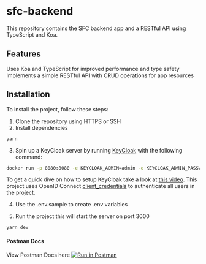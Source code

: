 # sfc-backend

This repository contains the SFC backend app and a RESTful API using TypeScript and Koa.

## Features

Uses Koa and TypeScript for improved performance and type safety
Implements a simple RESTful API with CRUD operations for app resources

## Installation

To install the project, follow these steps:

1. Clone the repository using HTTPS or SSH
2. Install dependencies

```
yarn
```

3. Spin up a KeyCloak server by running [KeyCloak](https://www.keycloak.org/getting-started/getting-started-docker) with the following command:

```bash
docker run -p 8080:8080 -e KEYCLOAK_ADMIN=admin -e KEYCLOAK_ADMIN_PASSWORD=admin quay.io/keycloak/keycloak:21.0.1 start-dev

```

To get a quick dive on how to setup KeyCloak take a look at [this video](https://www.youtube.com/watch?v=duawSV69LDI&t=382s&ab_channel=StianThorgersen). This project uses OpenID Connect [client_credentials](https://www.rfc-editor.org/rfc/rfc6749#section-4.4) to authenticate all users in the project.

4. Use the .env.sample to create .env variables

5. Run the project this will start the server on port 3000

```
yarn dev
```

#### Postman Docs

View Postman Docs here [![Run in Postman](https://run.pstmn.io/button.svg)](https://app.getpostman.com/run-collection/4208573-c278aa53-81d5-4511-839d-bb8b3b90dcad?action=collection%2Ffork&collection-url=entityId%3D4208573-c278aa53-81d5-4511-839d-bb8b3b90dcad%26entityType%3Dcollection%26workspaceId%3Dda069bda-ef41-4880-addf-f4e466564e79)
